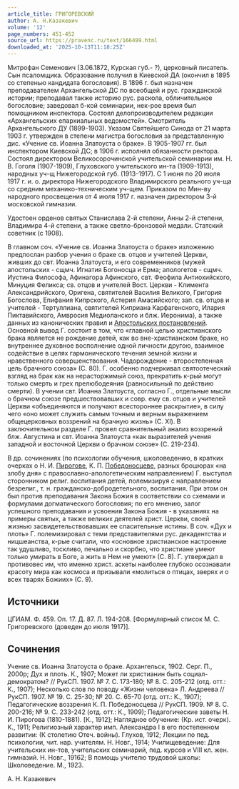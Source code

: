 ```yaml
---
article_title: ГРИГОРЕВСКИЙ
author: А. Н.Казакевич
volume: '12'
page_numbers: 451-452
source_url: https://pravenc.ru/text/166499.html
downloaded_at: '2025-10-13T11:18:25Z'
---
```


Митрофан Семенович (3.06.1872, Курская губ.- ?), церковный писатель. Сын псаломщика. Образование получил в Киевской ДА (окончил в 1895 со степенью кандидата богословия). В 1896 г. был назначен преподавателем Архангельской ДС по всеобщей и рус. гражданской истории; преподавал также историю рус. раскола, обличительное богословие; заведовал б-кой семинарии, нек-рое время был помощником инспектора. Состоял делопроизводителем редакции «Архангельских епархиальных ведомостей». Смотритель Архангельского ДУ (1899-1903). Указом Святейшего Синода от 21 марта 1903 г. утвержден в степени магистра богословия за представленную дис. «Учение св. Иоанна Златоуста о браке». В 1905-1907 гг. был инспектором Киевской ДС; в 1906 г. исполнял обязанности ректора. Состоял директором Великосорочинской учительской семинарии им. Н. В. Гоголя (1907-1909), Глуховского учительского ин-та (1909-1913), народных уч-щ Нижегородской губ. (1913-1917). С 1 июня по 20 июля 1917 г. и. о. директора Нижегородского Владимирского реального уч-ща со средним механико-техническим уч-щем. Приказом по Мин-ву народного просвещения от 4 июля 1917 г. назначен директором 3-й московской гимназии.

Удостоен орденов святых Станислава 2-й степени, Анны 2-й степени, Владимира 4-й степени, а также светло-бронзовой медали. Статский советник (с 1908).

В главном соч. «Учение св. Иоанна Златоуста о браке» изложению предпослан разбор учения о браке св. отцов и учителей Церкви, живших до свт. Иоанна Златоуста, и его современников (мужей апостольских - сщмч. Игнатия Богоносца и Ерма; апологетов - сщмч. Иустина Философа, Афинагора Афинского, свт. Феофила Антиохийского, Минуция Феликса; св. отцов и учителей Вост. Церкви - Климента Александрийского, Оригена, святителей Василия Великого, Григория Богослова, Епифания Кипрского, Астерия Амасийского; зап. св. отцов и учителей - Тертуллиана, святителей Киприана Карфагенского, Илария Пиктавийского, Амвросия Медиоланского и блж. Иеронима), а также данных из канонических правил и [Апостольских постановлений](<https://pravenc.ru/text/Апостольские постановления.html>). Основной вывод Г. состоит в том, что «главной целью христианского брака является не рождение детей, как во вне-христианском браке, но внутреннее духовное восполнение одной личности другою, взаимное содействие в целях гармонического течения земной жизни и нравственного совершенствования. Чадорождение - второстепенная цель брачного союза» (С. 80). Г. особенно подчеркивал святоотеческий взгляд на брак как на нерасторжимый союз, прекратить к-рый могут только смерть и грех прелюбодеяния (равносильный по действию смерти). В учении свт. Иоанна Златоуста, согласно Г., отдельные мысли о брачном союзе предшествовавших и совр. ему св. отцов и учителей Церкви «объединяются и получают всестороннее раскрытие», в силу чего «оно может служить самым точным и верным выражением общецерковных воззрений на брачную жизнь» (С. XI). В заключительном разделе Г. провел сравнительный анализ воззрений блж. Августина и свт. Иоанна Златоуста «как выразителей учения западной и восточной Церкви о брачном союзе» (С. 219-234).

В др. сочинениях (по психологии обучения, школоведению, в кратких очерках о Н. И. [Пирогове](https://pravenc.ru/text/Пирогове.html), К. П. [Победоносцеве](https://pravenc.ru/text/Победоносцеве.html), разных брошюрах «на злобу дня» с православно-апологетическим направлением) Г. выступал сторонником религ. воспитания детей, полемизируя с направлением безрелиг., т. н. гражданско-добродетельного, воспитания. При этом он был против преподавания Закона Божия в соответствии со схемами и формулами догматического богословия; по его мнению, залог успешного преподавания и усвоения Закона Божия - в указаниях на примеры святых, а также великих деятелей христ. Церкви, своей жизнью засвидетельствовавших ее спасительные истины. В соч. «Дух и плоть» Г. полемизировал с теми представителями рус. декадентства и ницшеанства, к-рые считали, что «основное христианское настроение так удушливо, тоскливо, печально и скорбно, что христиане умеют только умирать в Боге, а жить в Нем не умеют» (С. 8). Г. утверждал в противовес им, что именно христ. аскеты наиболее глубоко осознавали красоту мира как космоса и призывали «молиться о птицах, зверях и о всех тварях Божиих» (С. 9).

## Источники

ЦГИАМ. Ф. 459. Оп. 17. Д. 87. Л. 194-208. [Формулярный список М. С. Григоревского (доведен до июля 1917)].

## Сочинения

Учение св. Иоанна Златоуста о браке. Архангельск, 1902. Серг. П., 2000р; Дух и плоть. К., 1907; Может ли христианин быть социал-демократом? // РукСП. 1907. № 7. С. 173-180; № 8. С. 205-212 (отд. отт.: К., 1907); Несколько слов по поводу «Жизни человека» Л. Андреева // РукСП. 1907. № 19. С. 25-30; № 20. С. 65-70 (отд. отт.: К., 1907); Педагогические воззрения К. П. Победоносцева // РукСП. 1909. № 8. С. 200-216; № 9. С. 233-242 (отд. отт.: К., 1909); Педагогические заветы Н. И. Пирогова (1810-1881). [К., 1912]; Наглядное обучение: (Кр. ист. очерк). К., 1911; Религиозный характер имп. Александра I в его постепенном развитии: (К столетию Отеч. войны). Глухов, 1912; Лекции по пед. психологии, чит. нар. учителям. Н. Новг., 1914; Училищеведение: Для учительских ин-тов, учительских семинарий, пед. курсов и VIII кл. жен. гимназий. Н. Новг., 19162; В помощь учителю трудовой школы: Школоведение. М., 1923.

А. Н.  Казакевич
